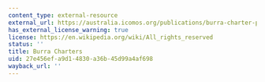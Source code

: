 ```yaml
---
content_type: external-resource
external_url: https://australia.icomos.org/publications/burra-charter-practice-notes/
has_external_license_warning: true
license: https://en.wikipedia.org/wiki/All_rights_reserved
status: ''
title: Burra Charters
uid: 27e456ef-a9d1-4830-a36b-45d99a4af698
wayback_url: ''
---
```

